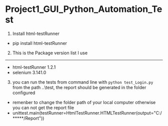 # Project1_GUI_Python_Automation_Test

1. Install html-testRunner
* pip install html-testRunner

2. This is the Package version list I use
****************************************************************************************************

* html-testRunner 1.2.1
* selenium        3.141.0

3. you can run the tests from command line with `python test_Login.py` from the path ..\test, the report should be generated in the folder configured
* remenber to change the folder path of your local computer otherwise you can not get the report file
* unittest.main(testRunner=HtmlTestRunner.HTMLTestRunner(output="C:/*****/Report"))
